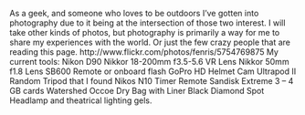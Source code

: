 <html><body><p>As a geek, and someone who loves to be outdoors I’ve gotten into photography due to it being at the intersection of those two interest. I will take other kinds of photos, but photography is primarily a way for me to share my experiences with the world. Or just the few crazy people that are reading this page. http://www.flickr.com/photos/fenris/5754769875 My current tools: Nikon D90 Nikkor 18-200mm f3.5-5.6 VR Lens Nikkor 50mm f1.8 Lens SB600 Remote or onboard flash GoPro HD Helmet Cam Ultrapod II Random Tripod that I found Nikos N10 Timer Remote Sandisk Extreme 3 – 4 GB cards Watershed Occoe Dry Bag with Liner Black Diamond Spot Headlamp and theatrical lighting gels.  </p></body></html>